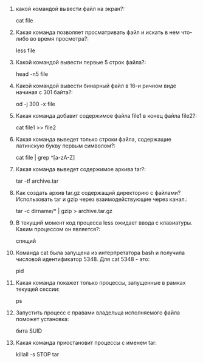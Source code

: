 1) какой командой вывести файл на экран?:

	cat file
	
2) Какая команда позволяет просматривать файл и искать в нем что-либо во время просмотра?:

	less file
	
3) Какой командой вывести первые 5 строк файла?:

	head -n5 file
	
4) Какой командой вывести бинарный файл в 16-и ричном виде начиная с 301 байта?:

	od -j 300 -x file
	
5) Какая команда добавит содержимое файла file1 в конец файла file2?:

	cat file1 >> file2
	
6) Какая команда выведет только строки файла, содержащие латинскую букву первым символом?:

	cat file | grep ^[a-zA-Z]
	
7) Какая команда выведет содержимое архива tar?:

	tar -tf archive.tar
	
8) Как создать архив tar.gz содержащий директорию с файлами? Использовать tar и gzip через взаимодействующие через канал.:

	tar -c dirname/* | gzip > archive.tar.gz
	
9) В текущий момент код процесса less ожидает ввода с клавиатуры. Каким процессом он является?:

	спящий
	
10) Команда cat была запущена из интерпретатора bash и получила числовой идентификатор 5348. Для cat 5348 - это:

	pid

11) Какая команда покажет только процессы, запущенные в рамках текущей сессии:

	ps
	
12) Запустить процесс с правами владельца исполняемого файла поможет установка:

	бита SUID
	
13) Какая команда приостановит процессы с именем tar:

	killall -s STOP tar
	
